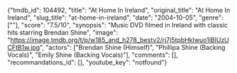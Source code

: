 {"tmdb_id": 104492, "title": "At Home In Ireland", "original_title": "At Home In Ireland", "slug_title": "at-home-in-ireland", "date": "2004-10-05", "genre": [""], "score": "7.5/10", "synopsis": "Music DVD filmed in Ireland with classic hits starring Brendan Shine", "image": "https://image.tmdb.org/t/p/w185_and_h278_bestv2/rj7j5tpbHkIwuo1iBIUzUCFtB1w.jpg", "actors": ["Brendan Shine (Himself)", "Phillipa Shine (Backing Vocals)", "Emily Shine (Backing Vocals)"], "comments": [], "recommandations_id": [], "youtube_key": "notfound"}